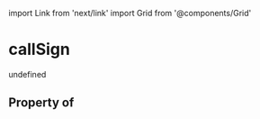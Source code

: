 import Link from 'next/link'
import Grid from '@components/Grid'

# callSign

undefined

## Property of



